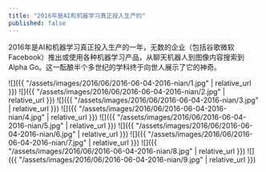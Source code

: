 ```yaml
---
title: "2016年是AI和机器学习真正投入生产的"
published: false
---
```

2016年是AI和机器学习真正投入生产的一年，无数的企业（包括谷歌微软Facebook）推出或使用各种机器学习产品，从聊天机器人到图像内容搜索到Alpha Go。这一酝酿半个多世纪的学科终于向世人展示了它的神奇。



![]({{ "/assets/images/2016/06/2016-06-04-2016-nian/1.jpg" | relative_url }})
![]({{ "/assets/images/2016/06/2016-06-04-2016-nian/2.jpg" | relative_url }})
![]({{ "/assets/images/2016/06/2016-06-04-2016-nian/3.jpg" | relative_url }})
![]({{ "/assets/images/2016/06/2016-06-04-2016-nian/4.jpg" | relative_url }})
![]({{ "/assets/images/2016/06/2016-06-04-2016-nian/5.jpg" | relative_url }})
![]({{ "/assets/images/2016/06/2016-06-04-2016-nian/6.jpg" | relative_url }})
![]({{ "/assets/images/2016/06/2016-06-04-2016-nian/7.jpg" | relative_url }})
![]({{ "/assets/images/2016/06/2016-06-04-2016-nian/8.jpg" | relative_url }})
![]({{ "/assets/images/2016/06/2016-06-04-2016-nian/9.jpg" | relative_url }})
